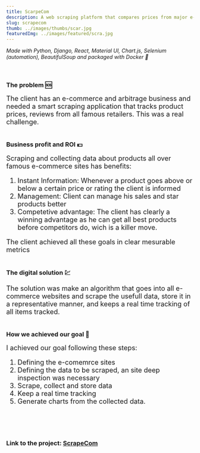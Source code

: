 ```yaml
---
title: ScarpeCom 
description: A web scraping platform that compares prices from major e-commerce sites
slug: scrapecom
thumb: ../images/thumbs/scar.jpg
featuredImg: ../images/featured/scra.jpg
---
```



*Made with Python, Django, React, Material UI, Chart.js, Selenium (automation), BeautifulSoup and packaged with Docker :metal:*
<br/><br/><br/>
### The problem :sos: 
<font size="4">The client has an e-commerce and arbitrage business and needed a smart scraping application that tracks product prices,
reviews from all famous retailers. This was a real challenge.</font>
<br/><br/>
### Business profit and ROI :dollar:
<font size="4"> Scraping and collecting data about products all over famous e-commerce sites has benefits: 
1. Instant Information: Whenever a product goes above or below a certain price or rating the client is informed
2. Management: Client can manage his sales and star products better
3. Competetive advantage: The client has clearly a winning advantage as he can get all best products before competitors do, wich is a killer move.

The client achieved all these goals in clear mesurable metrics
</font>
<br/><br/>
### The digital solution :chart: 
<font size="4"> The solution was make an algorithm that goes into all e-commerce websites and scrape the usefull data, store it in 
a representative manner, and keeps a real time tracking of all items tracked.
</font>
<br/><br/>

### How we achieved our goal :tophat:

<font size="4">I achieved our goal following these steps:

1. Defining the e-comemrce sites 
2. Defining the data to be scraped, an site deep inspection was necessary
3. Scrape, collect and store data
4. Keep a real time tracking
5. Generate charts from the collected data. 
</font>
<br/> <br/> <br/>

### Link to the project: [ScrapeCom](https://google.com)








